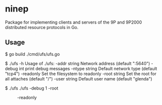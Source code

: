 # ninep
Package for implementing clients and servers of the 9P and 9P2000 distributed resource protocols in Go.

## Usage

$ go build ./cmd/ufs/ufs.go

$ ./ufs -h
Usage of ./ufs:
  -addr string
    	Network address (default ":5640")
  -debug int
    	print debug messages
  -ntype string
    	Default network type (default "tcp4")
  -readonly
    	Set the filesystem to readonly
  -root string
    	Set the root for all attaches (default "/")
  -user string
    	Default user name (default "glenda")

$ ./ufs  ./ufs -debug 1 -root <dir> -readonly
